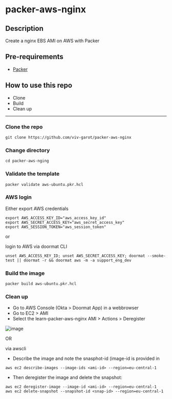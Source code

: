 # packer-aws-nginx

## Description
Create a nginx EBS AMI on AWS with Packer

## Pre-requirements

* [Packer](https://www.packer.io/downloads)


## How to use this repo

- Clone
- Build
- Clean up

---

### Clone the repo

```
git clone https://github.com/viv-garot/packer-aws-nginx
```

### Change directory

```
cd packer-aws-nging
```

### Validate the template

```
packer validate aws-ubuntu.pkr.hcl
```

### AWS login

Either export AWS credentials
```
export AWS_ACCESS_KEY_ID="aws_access_key_id"
export AWS_SECRET_ACCESS_KEY="aws_secret_access_key"
export AWS_SESSION_TOKEN="aws_session_token"
```

or

login to AWS via doormat CLI

```
unset AWS_ACCESS_KEY_ID; unset AWS_SECRET_ACCESS_KEY; doormat --smoke-test || doormat -r && doormat aws -m -a support_eng_dev
```

### Build the image

```
packer build aws-ubuntu.pkr.hcl
```

### Clean up

- Go to AWS Console (Okta > Doormat App) in a webbrowser
- Go to EC2 > AMI 
- Select the learn-packer-aws-nginx AMI > Actions > Deregister

![image](https://user-images.githubusercontent.com/85481359/124734909-d8d3d280-df15-11eb-80f3-2cf6278cde01.png)


OR

via awscli

- Describe the image and note the snasphot-id (image-id is provided in 

```
aws ec2 describe-images --image-ids <ami-id> --region=eu-central-1
```

- Then deregister the image and delete the snapshot:

```
aws ec2 deregister-image --image-id <ami-id> --region=eu-central-1
aws ec2 delete-snapshot --snapshot-id <snap-id> --region=eu-central-1
```

